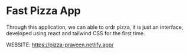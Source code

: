 # Fast Pizza App
Through this application, we can able to ordr pizza, it is just an interface, developed using react and tailwind CSS for the first time.

WEBSITE: https://pizza-praveen.netlify.app/
